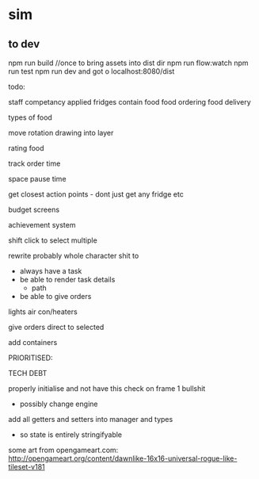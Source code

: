 # sim

## to dev

npm run build //once to bring assets into dist dir
npm run flow:watch
npm run test
npm run dev
and got o localhost:8080/dist


todo:

staff competancy applied
fridges contain food
food ordering
food delivery

types of food


move rotation drawing into layer

rating food

track order time

space pause time

get closest action points - dont just get any fridge etc

budget screens


achievement system

shift click to select multiple

rewrite probably whole character shit to 
 - always have a task
 - be able to render task details
   - path
 - be able to give orders

lights 
air con/heaters

give orders direct to selected

add containers

PRIORITISED:


TECH DEBT

properly initialise and not have this check on frame 1 bullshit
 - possibly change engine

 add all getters and setters into manager and types
  - so state is entirely stringifyable



some art from opengameart.com:
http://opengameart.org/content/dawnlike-16x16-universal-rogue-like-tileset-v181
